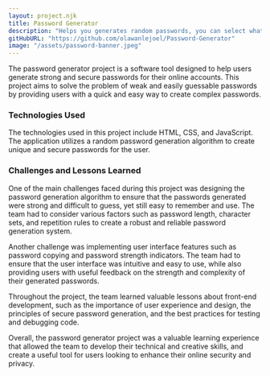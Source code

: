 ```yaml
---
layout: project.njk
title: Password Generator
description: "Helps you generates random passwords, you can select what you want your password to entail and also you can copy generated password to clipboard."
gitHubURL: "https://github.com/olawanlejoel/Password-Generator"
image: "/assets/password-banner.jpeg"
---
```


The password generator project is a software tool designed to help users generate strong and secure passwords for their online accounts. This project aims to solve the problem of weak and easily guessable passwords by providing users with a quick and easy way to create complex passwords.

### Technologies Used
The technologies used in this project include HTML, CSS, and JavaScript. The application utilizes a random password generation algorithm to create unique and secure passwords for the user.

### Challenges and Lessons Learned
One of the main challenges faced during this project was designing the password generation algorithm to ensure that the passwords generated were strong and difficult to guess, yet still easy to remember and use. The team had to consider various factors such as password length, character sets, and repetition rules to create a robust and reliable password generation system.

Another challenge was implementing user interface features such as password copying and password strength indicators. The team had to ensure that the user interface was intuitive and easy to use, while also providing users with useful feedback on the strength and complexity of their generated passwords.

Throughout the project, the team learned valuable lessons about front-end development, such as the importance of user experience and design, the principles of secure password generation, and the best practices for testing and debugging code.

Overall, the password generator project was a valuable learning experience that allowed the team to develop their technical and creative skills, and create a useful tool for users looking to enhance their online security and privacy.